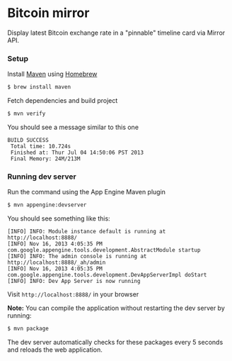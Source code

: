 # Bitcoin mirror

Display latest Bitcoin exchange rate in a "pinnable" timeline card via Mirror API.

### Setup

Install [Maven](http://maven.apache.org/) using [Homebrew](http://brew.sh/)

```sh
$ brew install maven
```

Fetch dependencies and build project

```sh
$ mvn verify
```

You should see a message similar to this one

```
BUILD SUCCESS
 Total time: 10.724s
 Finished at: Thur Jul 04 14:50:06 PST 2013
 Final Memory: 24M/213M
```

### Running dev server

Run the command using the App Engine Maven plugin

```sh
$ mvn appengine:devserver
```

You should see something like this:

```
[INFO] INFO: Module instance default is running at http://localhost:8888/
[INFO] Nov 16, 2013 4:05:35 PM com.google.appengine.tools.development.AbstractModule startup
[INFO] INFO: The admin console is running at http://localhost:8888/_ah/admin
[INFO] Nov 16, 2013 4:05:35 PM com.google.appengine.tools.development.DevAppServerImpl doStart
[INFO] INFO: Dev App Server is now running
```

Visit `http://localhost:8888/` in your browser

**Note:** You can compile the application without restarting the dev server by running:

```sh
$ mvn package
```

The dev server automatically checks for these packages every 5 seconds and reloads the web application.
